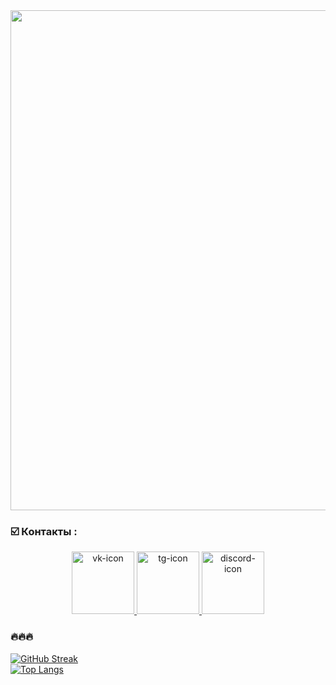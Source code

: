 <div id="header" align="center">
  <img src="https://media.giphy.com/media/zOvBKUUEERdNm/giphy.gif" style="width:800px;"/>
</div>


### :ballot_box_with_check: Контакты :

<div id="social-links" align="center">
  <a href="https://vk.com/dddkum">
    <img src="https://cdn-icons-png.flaticon.com/512/3669/3669937.png" alt="vk-icon" width="100"/>
  </a>
  <a href="https://t.me/dddddkum">
    <img src="https://cdn-icons-png.flaticon.com/512/3670/3670306.png" alt="tg-icon" width="100"/>
  </a>
  <a href="https://discordapp.com/users/739851384404312135/">
    <img src="https://cdn-icons-png.flaticon.com/512/5968/5968968.png" alt="discord-icon" width="100"/>
  </a>
</div>
  
### :fire::fire::fire:


[![GitHub Streak](http://github-readme-streak-stats.herokuapp.com?user=dddkum&theme=dark&background=000000)](https://git.io/streak-stats)
  <br/>
[![Top Langs](https://github-readme-stats.vercel.app/api/top-langs/?username=dddkum&layout=compact&theme=vision-friendly-dark)](https://github.com/anuraghazra/github-readme-stats)
